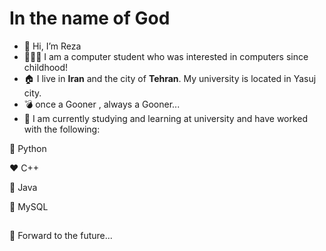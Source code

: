 # In the name of God
- 👋 Hi, I’m Reza 
- 👨🏻‍💻 I am a computer student who was interested in computers since childhood!
- 🏠 I live in **Iran** and the city of **Tehran**. My university is located in Yasuj city.
- 💣 once a Gooner , always a Gooner... 
- 👀 I am currently studying and learning at university and have worked with the following:

🐍 Python

❤  C++

🍵 Java

📒 MySQL


## 
🚀 Forward to the future...

